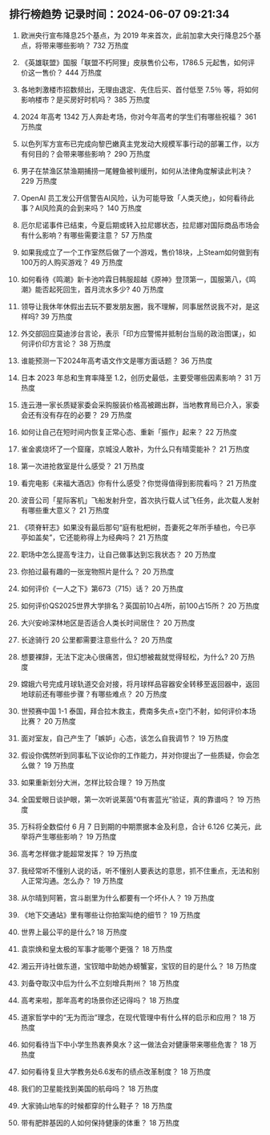 
## 排行榜趋势 记录时间：2024-06-07 09:21:34
  
  1. 欧洲央行宣布降息25个基点，为 2019 年来首次，此前加拿大央行降息25个基点，将带来哪些影响？ 732 万热度
    
  2. 《英雄联盟》国服「联盟不朽阿狸」皮肤售价公布，1786.5 元起售，如何评价这一售价？ 444 万热度
    
  3. 各地刺激楼市招数频出，无理由退定、先住后买、首付低至 7.5％ 等，将如何影响楼市？是买房好时机吗？ 385 万热度
    
  4. 2024 年高考 1342 万人奔赴考场，你对今年高考的学生们有哪些祝福？ 361 万热度
    
  5. 以色列军方宣布已完成向黎巴嫩真主党发动大规模军事行动的部署工作，以方有何目的？会带来哪些影响？ 290 万热度
    
  6. 男子在禁渔区禁渔期捕捞一尾鲤鱼被判缓刑，如何从法律角度解读此判决？ 229 万热度
    
  7. OpenAI 员工发公开信警告AI风险，认为可能导致「人类灭绝」，如何看待此事？AI风险真的会到来吗？ 140 万热度
    
  8. 厄尔尼诺事件已结束，今夏后期或转入拉尼娜状态，拉尼娜对国际商品市场会有什么影响？有哪些需要注意？ 57 万热度
    
  9. 如果我成立了一个工作室然后做了一个游戏，售价18块，上Steam如何做到有100万的人购买游戏？ 49 万热度
    
  10. 如何看待《鸣潮》新卡池吟霖日韩服超越《原神》登顶第一，国服第八，《鸣潮》能否起死回生，首月流水多少? 40 万热度
    
  11. 领导让我休年休假出去玩不要发朋友圈，我不理解，同事居然说我不对，是这样吗? 39 万热度
    
  12. 外交部回应莫迪涉台言论，表示「印方应警惕并抵制台当局的政治图谋」，如何评价印方言论？ 38 万热度
    
  13. 谁能预测一下2024年高考语文作文是哪方面话题？ 36 万热度
    
  14. 日本 2023 年总和生育率降至 1.2，创历史最低，主要受哪些因素影响？ 31 万热度
    
  15. 连云港一家长质疑家委会采购服装价格高被踢出群，当地教育局已介入，家委会还有没有存在的必要？ 29 万热度
    
  16. 如何让自己在短时间内恢复正常心态、重新「振作」起来？ 22 万热度
    
  17. 雀金裘烧坏了一个窟窿，京城没人敢补，为什么只有晴雯能补？ 21 万热度
    
  18. 第一次进抢救室是什么感受？ 21 万热度
    
  19. 看完电影《来福大酒店》你有什么感受？你觉得值得到影院看吗？ 21 万热度
    
  20. 波音公司「星际客机」飞船发射升空，首次执行载人试飞任务，此次载人发射有哪些重大意义？ 21 万热度
    
  21. 《项脊轩志》如果没有最后那句“庭有枇杷树，吾妻死之年所手植也，今已亭亭如盖矣”，它还能称得上为经典吗？ 21 万热度
    
  22. 职场中怎么提高专注力，让自己做事达到忘我状态？ 20 万热度
    
  23. 你拍过最有趣的一张宠物照片是什么？ 20 万热度
    
  24. 如何评价《一人之下》第673（715）话？ 20 万热度
    
  25. 如何评价QS2025世界大学排名？英国前10占4所，前100占15所？ 20 万热度
    
  26. 大兴安岭深林地区是否适合人类长时间居住？ 20 万热度
    
  27. 长途骑行 20 公里都需要注意些什么？ 20 万热度
    
  28. 想要裸辞，无法下定决心很痛苦，但幻想被裁就觉得轻松，为什么? 20 万热度
    
  29. 嫦娥六号完成月球轨道交会对接，将月球样品容器安全转移至返回器中，返回地球前还有哪些步骤？有哪些难点？ 20 万热度
    
  30. 世预赛中国 1-1 泰国，拜合拉木救主，费南多失点+空门不射，如何评价本场比赛？ 20 万热度
    
  31. 面对室友，自己产生了「嫉妒」心态，该怎么自我调节？ 19 万热度
    
  32. 假设你偶然听到同事私下议论你的工作能力，并对你提出了一些质疑，你会怎么做？ 19 万热度
    
  33. 如果重新划分大洲，怎样比较合理？ 19 万热度
    
  34. 全国爱眼日谈护眼，第一次听说莱茵“0有害蓝光”验证，真的靠谱吗？ 19 万热度
    
  35. 万科将全数偿付 6 月 7 日到期的中期票据本金及利息，合计 6.126 亿美元，此举将产生哪些影响？ 19 万热度
    
  36. 高考怎样做才能超常发挥？ 19 万热度
    
  37. 我经常听不懂别人说的话，听不懂别人要表达的意思，抓不住重点，无法和别人正常沟通。怎么办？ 19 万热度
    
  38. 从尔晴到阿箬，宫斗剧里为什么都要有一个坏仆人？ 19 万热度
    
  39. 《地下交通站》里有哪些让你拍案叫绝的细节？ 19 万热度
    
  40. 世界上最公平的是什么? 18 万热度
    
  41. 袁崇焕和皇太极的军事才能哪个更强？ 18 万热度
    
  42. 湘云开诗社做东道，宝钗暗中助她办螃蟹宴，宝钗的目的是什么？ 18 万热度
    
  43. 刘备夺取汉中后为什么不立刻增兵荆州？ 18 万热度
    
  44. 高考来啦，那年高考的场景你还记得吗？ 18 万热度
    
  45. 道家哲学中的“无为而治”理念，在现代管理中有什么样的启示和应用？ 18 万热度
    
  46. 如何看待当下中小学生热衷养臭水？这一做法会对健康带来哪些危害？ 18 万热度
    
  47. 如何看待复旦大学教务处6.6发布的绩点改革制度？ 18 万热度
    
  48. 我们的卫星能找到美国的航母吗？ 18 万热度
    
  49. 大家骑山地车的时候都穿的什么鞋子？ 18 万热度
    
  50. 带有肥胖基因的人如何保持健康的体重？ 18 万热度
    